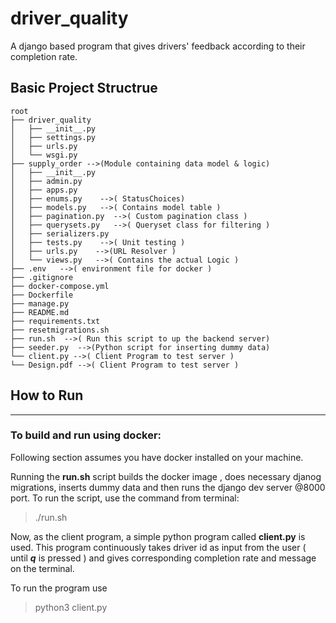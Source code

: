 
# driver_quality
A django based program that gives drivers' feedback according to their completion rate. 

## Basic Project Structrue 

```
root
├── driver_quality
│   ├── __init__.py
│   ├── settings.py
│   ├── urls.py
│   └── wsgi.py
├── supply_order -->(Module containing data model & logic) 
│   ├── __init__.py
│   ├── admin.py
│   ├── apps.py  
│   ├── enums.py    -->( StatusChoices) 
│   ├── models.py   -->( Contains model table ) 
│   ├── pagination.py  -->( Custom pagination class ) 
│   ├── querysets.py   -->( Queryset class for filtering ) 
│   ├── serializers.py  
│   ├── tests.py    -->( Unit testing ) 
│   ├── urls.py    -->(URL Resolver ) 
│   └── views.py   -->( Contains the actual Logic ) 
├── .env   -->( environment file for docker ) 
├── .gitignore
├── docker-compose.yml  
├── Dockerfile
├── manage.py 
├── README.md
├── requirements.txt
├── resetmigrations.sh  
├── run.sh  -->( Run this script to up the backend server)
├── seeder.py  -->(Python script for inserting dummy data)
└── client.py -->( Client Program to test server ) 
└── Design.pdf -->( Client Program to test server ) 

```

## How to Run
---

### To build and run using docker:

Following section assumes you have docker installed on your machine.

Running the **run.sh** script builds the docker image , does necessary djanog migrations, inserts dummy data and then runs the django dev server @8000 port. 
To run the script, use the command from terminal:

> ./run.sh

Now, as the client program, a simple python program called
**client.py** is used. 
This program continuously takes driver id as input from the user ( until ***q*** is pressed ) and gives corresponding completion rate and message on the terminal. 

To run the program use 

> python3 client.py



